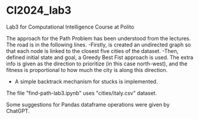 # CI2024_lab3
Lab3 for Computational Intelligence Course at Polito

The approach for the Path Problem has been understood from the lectures. The road is in the following lines.
-Firstly, is created an undirected graph so that each node is linked to the closest five cities of the dataset.
-Then, defined initial state and goal, a Greedy Best Fist approach is used. The extra info is given as the direction to prioritize (in this case north-west), and the fitness is proportional to how much the city is along this direction.
- A simple backtrack mechanism for stucks is implemented.

The file "find-path-lab3.ipynb" uses "cities/italy.csv" dataset.

Some suggestions for Pandas dataframe operations were given by ChatGPT. 
